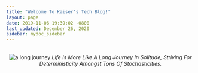 ```yaml
---
title: "Welcome To Kaiser's Tech Blog!"
layout: page
date: 2019-11-06 19:39:02 -0800
last_updated: December 26, 2020
sidebar: mydoc_sidebar
---
```


<br/>
<center>
    <img src="{{ "images/a_long_journey.jpg" }}" alt="a long journey"/>
    <I>Life Is More Like A Long Journey In Solitude, Striving For Deterministicity Amongst Tons Of Stochasticities.</I>
</center>
